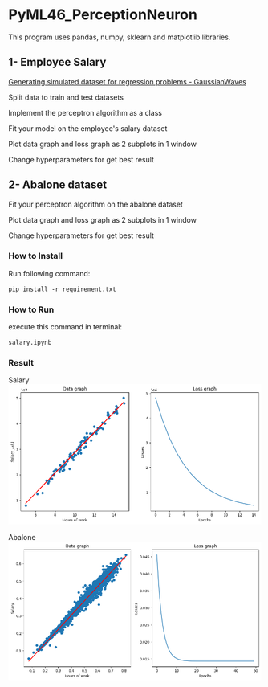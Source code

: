 # PyML46_PerceptionNeuron
This program uses pandas, numpy, sklearn and matplotlib libraries.

## 1- Employee Salary
[Generating simulated dataset for regression problems - GaussianWaves](https://www.gaussianwaves.com/2020/01/generating-simulated-dataset-for-regression-problems-sklearn-make_regression/)

Split data to train and test datasets

Implement the perceptron algorithm as a class

Fit your model on the employee's salary dataset

Plot data graph and loss graph as 2 subplots in 1 window

Change hyperparameters for get best result

## 2- Abalone dataset
Fit your perceptron algorithm on the abalone dataset

Plot data graph and loss graph as 2 subplots in 1 window

Change hyperparameters for get best result

### How to Install
Run following command:
```
pip install -r requirement.txt
```

### How to Run
execute this command in terminal:
```
salary.ipynb
```

### Result
Salary![](https://raw.githubusercontent.com/Farokhlagha/PyMachinLearning/main/PyML46_PerceptionNeuron/output/salary.png)

Abalone![](https://raw.githubusercontent.com/Farokhlagha/PyMachinLearning/main/PyML46_PerceptionNeuron/output/abalone.png)
